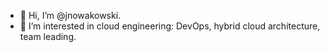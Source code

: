 - 👋 Hi, I’m @jnowakowski.
- 👀 I’m interested in cloud engineering: DevOps, hybrid cloud architecture, team leading. 
<!---
jnowakowski/jnowakowski is a ✨ special ✨ repository because its `README.md` (this file) appears on your GitHub profile.
You can click the Preview link to take a look at your changes.
--->
